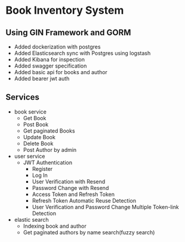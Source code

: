 # Book Inventory System 
## Using GIN Framework and GORM
- Added dockerization with postgres
- Added Elasticsearch sync with Postgres using logstash
- Added Kibana for inspection
- Added swagger specification
- Added basic api for books and author
- Added bearer jwt auth
## Services
- book service
  - Get Book
  - Post Book
  - Get paginated Books
  - Update Book
  - Delete Book
  - Post Author by admin
- user service
  - JWT Authentication
    - Register
    - Log In
    - User Verification with Resend
    - Password Change with Resend
    - Access Token and Refresh Token
    - Refresh Token Automatic Reuse Detection
    - User Verification and Password Change Multiple Token-link Detection
 - elastic search
   - Indexing book and author
   - Get paginated authors by name search(fuzzy search)

    
